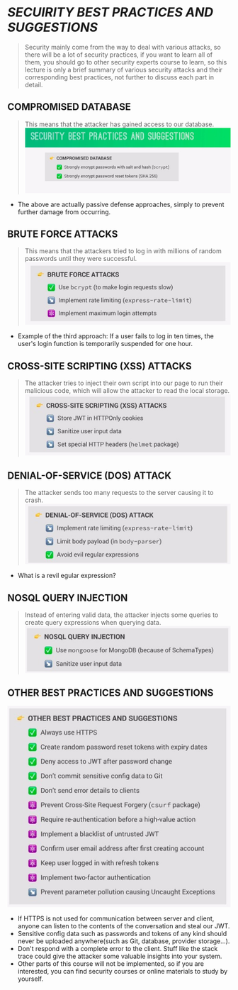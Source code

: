 # **_SECUIRITY BEST PRACTICES AND SUGGESTIONS_**

> Security mainly come from the way to deal with various attacks, so there will be a lot of security practices, if you want to learn all of them, you should go to other security experts course to learn, so this lecture is only a brief summary of various security attacks and their corresponding best practices, not further to discuss each part in detail.

## **COMPROMISED DATABASE**

> This means that the attacker has gained access to our database.
> ![Alt compromised](pic/01.jpg)

- The above are actually passive defense approaches, simply to prevent further damage from occurring.

## **BRUTE FORCE ATTACKS**

> This means that the attackers tried to log in with millions of random passwords until they were successful.
> ![Alt brute](pic/02.jpg)

- Example of the third approach: If a user fails to log in ten times, the user's login function is temporarily suspended for one hour.

## **CROSS-SITE SCRIPTING (XSS) ATTACKS**

> The attacker tries to inject their own script into our page to run their malicious code, which will allow the attacker to read the local storage.
> ![Alt XSS](pic/03.jpg)

## **DENIAL-OF-SERVICE (DOS) ATTACK**

> The attacker sends too many requests to the server causing it to crash.
> ![Alt DOS](pic/04.jpg)

- What is a revil egular expression?

## **NOSQL QUERY INJECTION**

> Instead of entering valid data, the attacker injects some queries to create query expressions when querying data.
> ![Alt nosql query injection](pic/05.jpg)

## **OTHER BEST PRACTICES AND SUGGESTIONS**

![Alt other](pic/06.jpg)

- If HTTPS is not used for communication between server and client, anyone can listen to the contents of the conversation and steal our JWT.
- Sensitive config data such as passwords and tokens of any kind should never be uploaded anywhere(such as Git, database, provider storage...).
- Don't respond with a complete error to the client. Stuff like the stack trace could give the attacker some valuable insights into your system.
- Other parts of this course will not be implemented, so if you are interested, you can find security courses or online materials to study by yourself.

